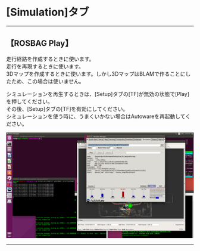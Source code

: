 # [Simulation]タブ
<hr>

## 【ROSBAG Play】
走行経路を作成するときに使います。<br>
走行を再現するときに使います。<br>
3Dマップを作成するときに使います。しかし3DマップはBLAMで作ることにしたため、この場合は使いません。<br>

シミュレーションを再生するときは、[Setup]タブの[TF]が無効の状態で[Play]を押してください。<br>
その後、[Setup]タブの[TF]を有効にしてください。<br>
シミュレーションを使う時に、うまくいかない場合はAutowareを再起動してください。<br>

![](./img/simulation1.png)<br>

<hr>
